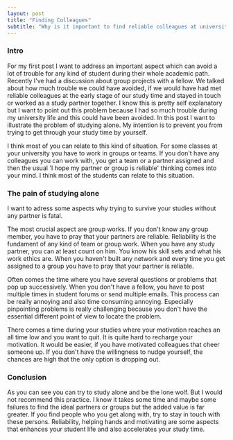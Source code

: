 ```yaml
---
layout: post
title: "Finding Colleagues"
subtitle: "Why is it important to find reliable colleagues at universities"
---
```


<h3>Intro</h3>

For my first post I want to address an important aspect which can avoid a lot of
trouble for any kind of student during their whole academic path. Recently I've
had a discussion about group projects with a fellow. We talked about how much
trouble we could have avoided, if we would have had met reliable colleagues at
the early stage of our study time and stayed in touch or worked as a study
partner together. I know this is pretty self explanatory but I want to point out this problem because I had so much trouble during my university life and this
could have been avoided. In this post I want to illustrate the problem of
studying alone. My intention is to prevent you from trying to get through your study time by yourself.

I think most of you can relate to this kind of situation. For some classes at
your university you have to work in groups or teams. If you don't have any
colleagues you can work with, you get a team or a partner assigned and then the
usual 'I hope my partner or group is reliable' thinking comes into your mind.
I think most of the students can relate to this situation.

<h3>The pain of studying alone</h3>
I want to adress some aspects why trying to survive your studies without any
partner is fatal.

The most crucial aspect are group works. If you don't know any group member, you
have to pray that your partners are reliable. Reliability is the fundament of
any kind of team or group work. When you have any study partner, you can at
least count on him. You know his skill sets and what his work ethics are. When you haven't built any network and every time you get assigned to a group you have to pray that your partner is reliable.

Often comes the time where you have several questions or problems that pop up
successively. When you don't have a fellow, you have to post multiple times in student forums or send multiple emails. This process can be really annoying
and also time consuming annoying. Especially pinpointing problems is really
challenging because you don't have the essential different point of view to
locate the problem.

There comes a time during your studies where your motivation reaches an all time low and you want to quit. It is quite hard to recharge your motivation. It would
be easier, if you have motivated colleagues that cheer someone up. If you don't
have the willingness to nudge yourself, the chances are high that the only option
is dropping out.

<h3>Conclusion</h3>
As you can see you can try to study alone and be the lone wolf. But I would not
recommend this practice. I know it takes some time and maybe some failures to
find the ideal partners or groups but the added value is far greater. If you
find people who you get along with, try to stay in touch with these persons.
Reliability, helping hands and motivating are some aspects that enhances your
student life and also accelerates your study time.

